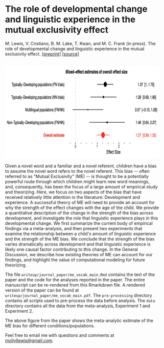 # The role of developmental change and linguistic experience in the mutual exclusivity effect

M. Lewis, V. Cristiano, B. M. Lake, T. Kwan, and M. C. Frank (in press). The role of developmental change and linguistic experience in the mutual exclusivity effect. [[preprint]](https://psyarxiv.com/wsx3a) [[source]](writeup/journal_paper/me_vocab_main.Rmd)


<br>

<img src="writeup/journal_paper/key_fig.png?raw=true" height="300">

Given a novel word and a familiar and a novel referent, children have a bias to assume the novel word refers to the novel referent. This bias -- often referred to as "Mutual Exclusivity" (ME) -- is thought to be a potentially powerful route through which children might learn new word meanings, and,  consequently, has been the focus of a large amount of empirical study and theorizing. Here, we focus on two aspects  of the bias that have received relatively little attention in the literature: Development and experience. A successful theory of ME will need to provide an account for why the strength of the effect changes with the age of the child. We provide a quantitative description of the change in the strength of the bias across development, and investigate the role that linguistic experience plays in this developmental change. We first summarize the current body of empirical findings via a meta-analysis, and then present two experiments that examine the relationship between a child's amount of linguistic experience and the strength of the ME bias. We conclude that the strength of the bias varies dramatically across development and that linguistic experience is likely one causal factor contributing to this change. In the General Discussion,  we describe how existing theories of ME can account for our findings, and highlight the value of computational modeling for future theorizing.

The file `writeup/journal_paper/me_vocab_main.Rmd` contains the text of the paper and the code for the analyses reported in the paper. The entire manuscript can be re-rendered from this Rmarkdown file. A rendered version of the paper can be found at `writeup/journal_paper/me_vocab_main.pdf`. The `pre-processing` directory contains all scripts used to pre-process the data before analysis. The `data` directory contains all the  data from the meta-analysis, Experiment 1 and Experiment 2.  

The above figure from the paper shows the meta-analytic estimate of the ME bias for different conditions/populations.

Feel free to email me with questions and comments at mollyllewis@gmail.com.
